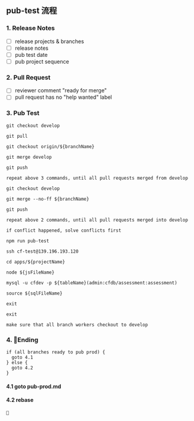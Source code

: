 ## pub-test 流程

### 1. Release Notes

  - [ ] release projects & branches  
  - [ ] release notes
  - [ ] pub test date
  - [ ] pub project sequence

### 2. Pull Request

  - [ ] reviewer comment "ready for merge"
  - [ ] pull request has no "help wanted" label

### 3. Pub Test

  ```
  git checkout develop  

  git pull  

  git checkout origin/${branchName}

  git merge develop

  git push

  repeat above 3 commands, until all pull requests merged from develop

  git checkout develop

  git merge --no-ff ${branchName}

  git push

  repeat above 2 commands, until all pull requests merged into develop

  if conflict happened, solve conflicts first

  npm run pub-test

  ssh cf-test@139.196.193.120

  cd apps/${projectName}

  node ${jsFileName}

  mysql -u cfdev -p ${tableName}(admin:cfdb/assessment:assessment)

  source ${sqlFileName}

  exit

  exit

  make sure that all branch workers checkout to develop
  ```

### 4. Ending

  ```
  if (all branches ready to pub prod) {
    goto 4.1
  } else {
    goto 4.2
  }
  ```
  #### 4.1 goto pub-prod.md

  #### 4.2 rebase

    
